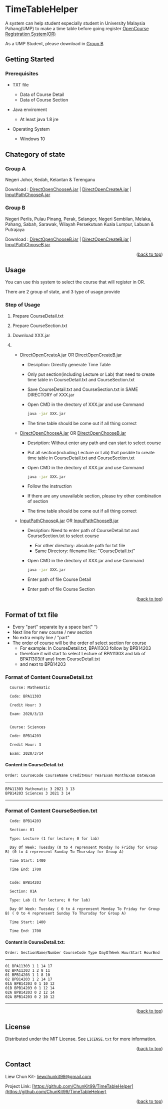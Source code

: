 <div id="top"></div>


# TimeTableHelper
A system can help student especially student in University Malaysia Pahang(UMP) to make a time table before going register [OpenCourse Registration System(OR)](https://or.ump.edu.my/or/index.jsp)

As a UMP Student, please download in [Group B](###-Group-B)


 ## Getting Started

 ### Prerequisites

* TXT file

   * Data of Course Detail 
   * Data of Course Section

* Java enviroment

  * At least java 1.8 jre

* Operating System
  
  * Windows 10
 
 
 
## Chategory of state
  
### Group A
  
Negeri Johor, Kedah, Kelantan & Terenganu
	
Download : [DirectOpenChooseA.jar](https://github.com/ChunKit99/TimeTableHelper/blob/main/DirectOpenChooseA.jar) | [DirectOpenCreateA.jar](https://github.com/ChunKit99/TimeTableHelper/blob/main/DirectOpenCreateA.jar) | [InputPathChooseA.jar](https://github.com/ChunKit99/TimeTableHelper/blob/main/InputPathChooseA.jar)
	
  
### Group B
  
Negeri Perlis, Pulau Pinang, Perak, Selangor, Negeri Sembilan, Melaka, Pahang, Sabah, Sarawak, Wilayah Persekutuan Kuala Lumpur, Labuan & Putrajaya

Download : [DirectOpenChooseB.jar](https://github.com/ChunKit99/TimeTableHelper/blob/main/DirectOpenChooseB.jar) | [DirectOpenCreateB.jar](https://github.com/ChunKit99/TimeTableHelper/blob/main/DirectOpenCreateB.jar) | [InputPathChooseB.jar](https://github.com/ChunKit99/TimeTableHelper/blob/main/InputPathChooseB.jar)
	
<p align="right">(<a href="#top">back to top</a>)</p>

 
 
## Usage
  
 You can use this system to select the course that will register in OR. 
  
 There are 2 group of state, and 3 type of usage provide


### Step of Usage
1. Prepare CourseDetail.txt
2. Prepare CourseSection.txt
3. Download XXX.jar

4. 
   * [DirectOpenCreateA.jar](https://github.com/ChunKit99/TimeTableHelper/blob/main/DirectOpenCreateA.jar) OR [DirectOpenCreateB.jar](https://github.com/ChunKit99/TimeTableHelper/blob/main/DirectOpenChooseB.jar)
     * Desription: Directly generate Time Table
     * Only put section(including Lecture or Lab) that need to create time table in CourseDetail.txt and CourseSection.txt
     * Save CourseDetail.txt and CourseSection.txt in SAME DIRECTORY of XXX.jar
     * Open CMD in the drectory of XXX.jar and use Command
     
       ```sh
       java -jar XXX.jar
       ```
     * The time table should be come out if all thing correct		
	
  
   * [DirectOpenChooseA.jar](https://github.com/ChunKit99/TimeTableHelper/blob/main/DirectOpenChooseA.jar) OR [DirectOpenChooseB.jar](https://github.com/ChunKit99/TimeTableHelper/blob/main/DirectOpenChooseA.jar)
     * Desription: Without enter any path and can start to select course
     * Put all section(including Lecture or Lab) that posible to create time table in CourseDetail.txt and CourseSection.txt
     * Open CMD in the drectory of XXX.jar and use Command
     
       ```sh
       java -jar XXX.jar
       ```
     * Follow the instruction
     * If there are any unavailable section, please try other combination of section
     * The time table should be come out if all thing correct


   * [InputPathChooseA.jar](https://github.com/ChunKit99/TimeTableHelper/blob/main/InputPathChooseA.jar) OR [InputPathChooseB.jar](https://github.com/ChunKit99/TimeTableHelper/blob/main/InputPathChooseB.jar)
     * Desription: Need to enter path of CourseDetail.txt and CourseSection.txt to select course
       * For other directory: absolute path for txt file
       * Same Directory: filename like: "CourseDetail.txt"
     * Open CMD in the drectory of XXX.jar and use Command
     
       ```sh
       java -jar XXX.jar
       ```
      * Enter path of file Course Detail
      * Enter path of file Course Section
	
<p align="right">(<a href="#top">back to top</a>)</p>

  

  ## Format of txt file
  
  * Every "part" separate by a space bar(" ") 
  * Next line for new course / new section  
  * No extra empty line / "part"
  * The order of course will be the order of select section for course
     * For example: In CourseDetail.txt, BPA11303 follow by BPB14203
     * therefore it will start to select Lecture of BPA11303 and lab of BPA11303(if any) from CourseDetail.txt
     * and next to BPB14203
     
  
  
  ### Format of Content CourseDetail.txt
  
	  Course: Mathematic
	  
	  Code: BPA11303 
	  
	  Credit Hour: 3
	  
	  Exam: 2020/3/13
  
  
	  Course: Sciences
	  
	  Code: BPB14203 
	  
	  Credit Hour: 3
	  
	  Exam: 2020/3/14
  
  
   #### Content in CourseDetail.txt
  
	Order: CourseCode CourseName CreditHour YearExam MonthExam DateExam
  ___
	BPA11303 Mathematic 3 2021 3 13
	BPB14203 Sciences 3 2021 3 14
  ___
  
  
  ### Format of Content CourseSection.txt
  
	  Code: BPB14203 
	  
	  Section: 01
	  
	  Type: Lecture (1 for lecture; 0 for lab)
	  
	  Day Of Week: Tuesday (0 to 4 reprensent Monday To Friday for Group B) (0 to 4 reprensent Sunday To Thursday for Group A) 
	  
	  Time Start: 1400
	  
	  Time End: 1700
  
  
	  Code: BPB14203 
	  
	  Section: 01A
	  
	  Type: Lab (1 for lecture; 0 for lab)
	  
	  Day Of Week: Tuesday ( 0 to 4 reprensent Monday To Friday for Group B) ( 0 to 4 reprensent Sunday To Thursday for Group A) 
	  
	  Time Start: 1400
	  
	  Time End: 1700
  
  #### Content in CourseDetail.txt:
  
	Order: SectionName/Number CourseCode Type DayOfWeek HourStart HourEnd
  ___
	01 BPA11303 1 1 14 17
	02 BPA11303 1 2 8 11
	01 BPB14203 1 1 8 10
	02 BPB14203 1 2 14 17
	01A BPB14203 0 1 10 12
	01B BPB14203 0 1 12 14
	02A BPB14203 0 2 12 14
	02A BPB14203 0 2 10 12
  ___
 
  <p align="right">(<a href="#top">back to top</a>)</p>


## License 


Distributed under the MIT License. See `LICENSE.txt` for more information.


  <p align="right">(<a href="#top">back to top</a>)</p>



## Contact

Liew Chun Kit- liewchunkit99@gmail.com

Project Link: [https://github.com/ChunKit99/TimeTableHelper](https://github.com/ChunKit99/TimeTableHelper)

<p align="right">(<a href="#top">back to top</a>)</p>
